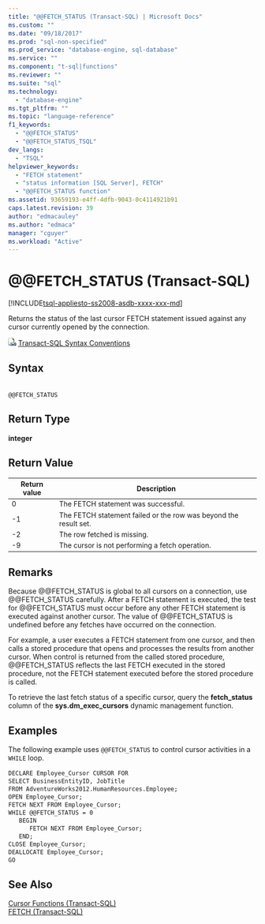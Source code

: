 ```yaml
---
title: "@@FETCH_STATUS (Transact-SQL) | Microsoft Docs"
ms.custom: ""
ms.date: "09/18/2017"
ms.prod: "sql-non-specified"
ms.prod_service: "database-engine, sql-database"
ms.service: ""
ms.component: "t-sql|functions"
ms.reviewer: ""
ms.suite: "sql"
ms.technology: 
  - "database-engine"
ms.tgt_pltfrm: ""
ms.topic: "language-reference"
f1_keywords: 
  - "@@FETCH_STATUS"
  - "@@FETCH_STATUS_TSQL"
dev_langs: 
  - "TSQL"
helpviewer_keywords: 
  - "FETCH statement"
  - "status information [SQL Server], FETCH"
  - "@@FETCH_STATUS function"
ms.assetid: 93659193-e4ff-4dfb-9043-0c4114921b91
caps.latest.revision: 39
author: "edmacauley"
ms.author: "edmaca"
manager: "cguyer"
ms.workload: "Active"
---
```

# &#x40;&#x40;FETCH_STATUS (Transact-SQL)
[!INCLUDE[tsql-appliesto-ss2008-asdb-xxxx-xxx-md](../../includes/tsql-appliesto-ss2008-asdb-xxxx-xxx-md.md)]

  Returns the status of the last cursor FETCH statement issued against any cursor currently opened by the connection.  
  
 ![Topic link icon](../../database-engine/configure-windows/media/topic-link.gif "Topic link icon") [Transact-SQL Syntax Conventions](../../t-sql/language-elements/transact-sql-syntax-conventions-transact-sql.md)  
  
## Syntax  
  
```  
  
@@FETCH_STATUS  
```  
  
## Return Type  
 **integer**  
  
## Return Value  
  
|Return value|Description|  
|------------------|-----------------|  
|0|The FETCH statement was successful.|  
|-1|The FETCH statement failed or the row was beyond the result set.|  
|-2|The row fetched is missing.|
|-9|The cursor is not performing a fetch operation.|  
  
## Remarks  
 Because @@FETCH_STATUS is global to all cursors on a connection, use @@FETCH_STATUS carefully. After a FETCH statement is executed, the test for @@FETCH_STATUS must occur before any other FETCH statement is executed against another cursor. The value of @@FETCH_STATUS is undefined before any fetches have occurred on the connection.  
  
 For example, a user executes a FETCH statement from one cursor, and then calls a stored procedure that opens and processes the results from another cursor. When control is returned from the called stored procedure, @@FETCH_STATUS reflects the last FETCH executed in the stored procedure, not the FETCH statement executed before the stored procedure is called.  
  
 To retrieve the last fetch status of a specific cursor, query the **fetch_status** column of the **sys.dm_exec_cursors** dynamic management function.  
  
## Examples  
 The following example uses `@@FETCH_STATUS` to control cursor activities in a `WHILE` loop.  
  
```  
DECLARE Employee_Cursor CURSOR FOR  
SELECT BusinessEntityID, JobTitle  
FROM AdventureWorks2012.HumanResources.Employee;  
OPEN Employee_Cursor;  
FETCH NEXT FROM Employee_Cursor;  
WHILE @@FETCH_STATUS = 0  
   BEGIN  
      FETCH NEXT FROM Employee_Cursor;  
   END;  
CLOSE Employee_Cursor;  
DEALLOCATE Employee_Cursor;  
GO  
```  
  
## See Also  
 [Cursor Functions &#40;Transact-SQL&#41;](../../t-sql/functions/cursor-functions-transact-sql.md)   
 [FETCH &#40;Transact-SQL&#41;](../../t-sql/language-elements/fetch-transact-sql.md)  
  
  
